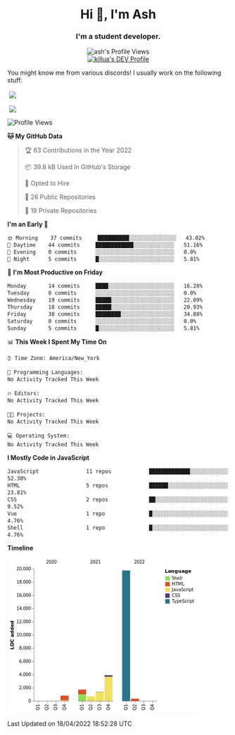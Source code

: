 <h1 align="center">Hi 👋, I'm Ash</h1>
<h3 align="center">I'm a student developer. </h3>
<p align="center"> <img src="https://komarev.com/ghpvc/?username=ash-development" alt="ash's Profile Views" /><br><a href="https://dev.to/killua"><img src="https://d2fltix0v2e0sb.cloudfront.net/dev-badge.svg" alt="killua's DEV Profile" height="30" width="30"></a> </p>
<p>You might know me from various discords!
I usually work on the following stuff: </p>

<!-- [htmljourney](https://github.com/ash-development/htmljourney/) - My project about learning the ins and outs of web development. Blogged by me on [DEV.to](https://dev.to/killua/series/10106).An aspiring developer -->

<p>&nbsp;<a href="https://github.com/anuraghazra/github-readme-stats"><img align="center" src="https://github-readme-stats.vercel.app/api?username=ash-development&show_icons=true&count_private=true&theme=dracula" /></a></p>
<p>&nbsp;<a href="https://github.com/ryo-ma/github-profile-trophy"><img align="center" src="https://github-profile-trophy.vercel.app/?username=ash-development&theme=dracula&margin-w=15&margin-h=15&column=4" /></a></p>

<!--START_SECTION:waka-->
![Profile Views](http://img.shields.io/badge/Profile%20Views-0-blue)

**🐱 My GitHub Data** 

> 🏆 63 Contributions in the Year 2022
 > 
> 📦 39.8 kB Used in GitHub's Storage 
 > 
> 💼 Opted to Hire
 > 
> 📜 26 Public Repositories 
 > 
> 🔑 19 Private Repositories  
 > 
**I'm an Early 🐤** 

```text
🌞 Morning    37 commits     ██████████░░░░░░░░░░░░░░░   43.02% 
🌆 Daytime    44 commits     ████████████░░░░░░░░░░░░░   51.16% 
🌃 Evening    0 commits      ░░░░░░░░░░░░░░░░░░░░░░░░░   0.0% 
🌙 Night      5 commits      █░░░░░░░░░░░░░░░░░░░░░░░░   5.81%

```
📅 **I'm Most Productive on Friday** 

```text
Monday       14 commits     ████░░░░░░░░░░░░░░░░░░░░░   16.28% 
Tuesday      0 commits      ░░░░░░░░░░░░░░░░░░░░░░░░░   0.0% 
Wednesday    19 commits     █████░░░░░░░░░░░░░░░░░░░░   22.09% 
Thursday     18 commits     █████░░░░░░░░░░░░░░░░░░░░   20.93% 
Friday       30 commits     ████████░░░░░░░░░░░░░░░░░   34.88% 
Saturday     0 commits      ░░░░░░░░░░░░░░░░░░░░░░░░░   0.0% 
Sunday       5 commits      █░░░░░░░░░░░░░░░░░░░░░░░░   5.81%

```


📊 **This Week I Spent My Time On** 

```text
⌚︎ Time Zone: America/New_York

💬 Programming Languages: 
No Activity Tracked This Week

🔥 Editors: 
No Activity Tracked This Week

🐱‍💻 Projects: 
No Activity Tracked This Week

💻 Operating System: 
No Activity Tracked This Week

```

**I Mostly Code in JavaScript** 

```text
JavaScript               11 repos            █████████████░░░░░░░░░░░░   52.38% 
HTML                     5 repos             ██████░░░░░░░░░░░░░░░░░░░   23.81% 
CSS                      2 repos             ██░░░░░░░░░░░░░░░░░░░░░░░   9.52% 
Vue                      1 repo              █░░░░░░░░░░░░░░░░░░░░░░░░   4.76% 
Shell                    1 repo              █░░░░░░░░░░░░░░░░░░░░░░░░   4.76%

```


**Timeline**

![Chart not found](https://raw.githubusercontent.com/ash-development/ash-development/main/charts/bar_graph.png) 


 Last Updated on 18/04/2022 18:52:28 UTC
<!--END_SECTION:waka-->
